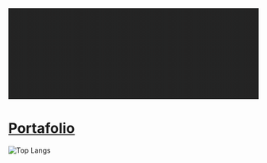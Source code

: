 <img src="assets/Github2.gif">

# [Portafolio](https://adancc21.github.io/portfolio/)

![Top Langs](https://github-readme-stats.vercel.app/api/top-langs?username=AdanCC21&show_icons=true&locale=en&layout=compact&hide_border=true&theme=radical)

